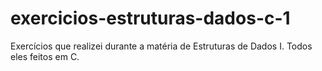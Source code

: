 # exercicios-estruturas-dados-c-1
Exercícios que realizei durante a matéria de Estruturas de Dados I. Todos eles feitos em C.
